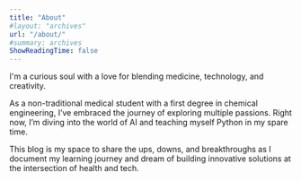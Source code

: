 ```yaml
---
title: "About"
#layout: "archives"
url: "/about/"
#summary: archives
ShowReadingTime: false
---
```


I'm a curious soul with a love for blending medicine, technology, and creativity. 

As a non-traditional medical student with a first degree in chemical engineering, I’ve embraced the journey of exploring multiple passions. Right now, I’m diving into the world of AI and teaching myself Python in my spare time. 

This blog is my space to share the ups, downs, and breakthroughs as I document my learning journey and dream of building innovative solutions at the intersection of health and tech.



